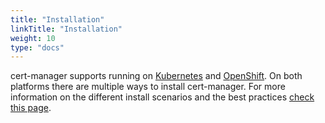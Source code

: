 ```yaml
---
title: "Installation"
linkTitle: "Installation"
weight: 10
type: "docs"
---
```


cert-manager supports running on [Kubernetes](https://kubernetes.io) and
[OpenShift](https://www.openshift.com). On both platforms there are multiple
ways to install cert-manager. For more information on the different install
scenarios and the best practices [check this page](./scenarios/).
